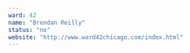 ```yaml
---
ward: 42
name: "Brendan Reilly"
status: "no"
website: "http://www.ward42chicago.com/index.html"
---
```

